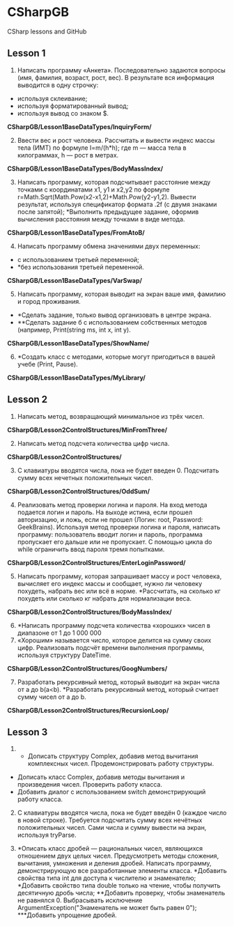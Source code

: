 # CSharpGB
CSharp lessons and GitHub
## Lesson 1
1. Написать программу «Анкета». Последовательно задаются вопросы (имя, фамилия, возраст,
рост, вес). В результате вся информация выводится в одну строчку:
  * используя склеивание;
  * используя форматированный вывод;
  * используя вывод со знаком $.

**CSharpGB/Lesson1BaseDataTypes/InquiryForm/**
  
2. Ввести вес и рост человека. Рассчитать и вывести индекс массы тела (ИМТ)
  по формуле I=m/(h*h);
  где m — масса тела в килограммах,
      h — рост в метрах.

**CSharpGB/Lesson1BaseDataTypes/BodyMassIndex/**

3. Написать программу, которая подсчитывает расстояние между точками с координатами x1,
y1 и x2,y2 по формуле r=Math.Sqrt(Math.Pow(x2-x1,2)+Math.Pow(y2-y1,2). Вывести результат,
используя спецификатор формата .2f (с двумя знаками после запятой);
*Выполнить предыдущее задание, оформив вычисления расстояния между точками в виде метода.

**CSharpGB/Lesson1BaseDataTypes/FromAtoB/**

4. Написать программу обмена значениями двух переменных:
  * с использованием третьей переменной;
  * *без использования третьей переменной.
  
**CSharpGB/Lesson1BaseDataTypes/VarSwap/**
  
5. Написать программу, которая выводит на экран ваше имя, фамилию и город проживания.
  * *Сделать задание, только вывод организовать в центре экрана.
  * **Сделать задание б с использованием собственных методов (например, Print(string ms, int x, int y).
  
**CSharpGB/Lesson1BaseDataTypes/ShowName/**

6. *Создать класс с методами, которые могут пригодиться в вашей учебе (Print, Pause).

**CSharpGB/Lesson1BaseDataTypes/MyLibrary/**
## Lesson 2

1. Написать метод, возвращающий минимальное из трёх чисел.

**CSharpGB/Lesson2СontrolStructures/MinFromThree/**

2. Написать метод подсчета количества цифр числа.

**CSharpGB/Lesson2СontrolStructures/**

3. С клавиатуры вводятся числа, пока не будет введен 0. Подсчитать сумму всех нечетных положительных чисел.

**CSharpGB/Lesson2СontrolStructures/OddSum/**

4. Реализовать метод проверки логина и пароля. На вход метода подается логин и пароль. На
выходе истина, если прошел авторизацию, и ложь, если не прошел (Логин: root, Password:
GeekBrains). Используя метод проверки логина и пароля, написать программу: пользователь
вводит логин и пароль, программа пропускает его дальше или не пропускает. С помощью
цикла do while ограничить ввод пароля тремя попытками.

**CSharpGB/Lesson2СontrolStructures/EnterLoginPassword/**

5. Написать программу, которая запрашивает массу и рост человека, вычисляет его индекс
массы и сообщает, нужно ли человеку похудеть, набрать вес или всё в норме.
*Рассчитать, на сколько кг похудеть или сколько кг набрать для нормализации веса.

**CSharpGB/Lesson2СontrolStructures/BodyMassIndex/**

6. *Написать программу подсчета количества «хороших» чисел в диапазоне от 1 до 1 000 000
000. «Хорошим» называется число, которое делится на сумму своих цифр. Реализовать
подсчёт времени выполнения программы, используя структуру DateTime.

**CSharpGB/Lesson2СontrolStructures/GoogNumbers/**

7. Разработать рекурсивный метод, который выводит на экран числа от a до b(a<b).
*Разработать рекурсивный метод, который считает сумму чисел от a до b.

**CSharpGB/Lesson2СontrolStructures/RecursionLoop/**

## Lesson 3
1. * Дописать структуру Complex, добавив метод вычитания комплексных чисел.
Продемонстрировать работу структуры.
* Дописать класс Complex, добавив методы вычитания и произведения чисел. Проверить
работу класса.
* Добавить диалог с использованием switch демонстрирующий работу класса.

2. С клавиатуры вводятся числа, пока не будет введён 0 (каждое число в новой строке).
Требуется подсчитать сумму всех нечётных положительных чисел. Сами числа и сумму
вывести на экран, используя tryParse.

3. *Описать класс дробей — рациональных чисел, являющихся отношением двух целых чисел.
Предусмотреть методы сложения, вычитания, умножения и деления дробей. Написать
программу, демонстрирующую все разработанные элементы класса.
*Добавить свойства типа int для доступа к числителю и знаменателю;
*Добавить свойство типа double только на чтение, чтобы получить десятичную дробь числа;
**Добавить проверку, чтобы знаменатель не равнялся 0. Выбрасывать исключение
ArgumentException("Знаменатель не может быть равен 0");
***Добавить упрощение дробей.